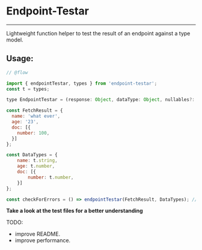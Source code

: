 # Endpoint-Testar
*** 

Lightweight function helper to test the result of an endpoint against a type model.

## Usage:
```javascript
// @flow

import { endpointTestar, types } from 'endpoint-testar';
const t = types;

type EndpointTestar = (response: Object, dataType: Object, nullables?: Array<string>) => Array<string>;

const FetchResult = {
  name: 'what ever',
  age: '23',
  doc: [{
    number: 100,
  }]
};

const DataTypes = {
    name: t.string,
    age: t.number,
    doc: [{
        number: t.number,
    }]
};

const checkForErrors = () => endpointTestar(FetchResult, DataTypes); // ['age returned 23 we expected type number']
```


**Take a look at the test files for a better understanding**


TODO:
- improve README.
- improve performance.
